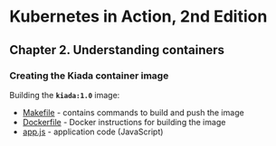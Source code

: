 # Kubernetes in Action, 2nd Edition

## Chapter 2. Understanding containers

### Creating the Kiada container image

Building the **`kiada:1.0`** image:
- [Makefile](kiada-0.1/Makefile) - contains commands to build and push the image
- [Dockerfile](kiada-0.1/Dockerfile) - Docker instructions for building the image
- [app.js](kiada-0.1/app.js) - application code (JavaScript)

